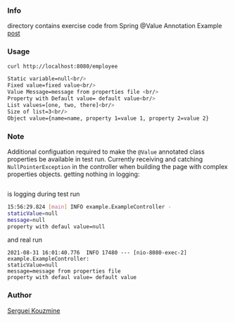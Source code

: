 ### Info
directory contains exercise code from Spring @Value Annotation Example [post](https://www.websparrow.org/spring/spring-value-annotation-example)
### Usage
```sh
curl http://localhost:8080/employee
```
```sh
Static variable=null<br/>
Fixed value=fixed value<br/>
Value Message=message from properties file <br/>
Property with Default value= default value<br/>
List values=[one, two, there]<br/>
Size of list=3<br/>
Object value={name=name, property 1=value 1, property 2=value 2}
```
### Note

Additional configuation required to make the `@Value` annotated class properties be available in test run. Currently receiving and catching `NullPointerException` in the controller when building the page with complex properties objects.
getting nothing in logging:
```java
```
is logging during test run
```sh
15:56:29.824 [main] INFO example.ExampleController -
staticValue=null
message=null
property with defaul value=null
```

and real run
```
2021-08-31 16:01:40.776  INFO 17480 --- [nio-8080-exec-2] example.ExampleController:
staticValue=null
message=message from properties file
property with defaul value= default value

```

### Author
[Serguei Kouzmine](kouzmine_serguei@yahoo.com)
